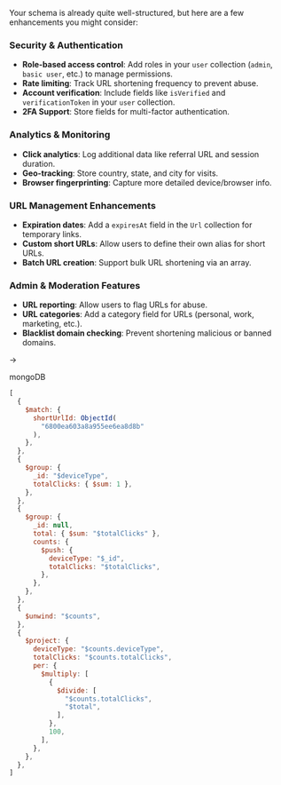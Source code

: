 Your schema is already quite well-structured, but here are a few enhancements you might consider:

### **Security & Authentication**
- **Role-based access control**: Add roles in your `user` collection (`admin`, `basic user`, etc.) to manage permissions.
- **Rate limiting**: Track URL shortening frequency to prevent abuse.
- **Account verification**: Include fields like `isVerified` and `verificationToken` in your `user` collection.
- **2FA Support**: Store fields for multi-factor authentication.

### **Analytics & Monitoring**
- **Click analytics**: Log additional data like referral URL and session duration.
- **Geo-tracking**: Store country, state, and city for visits.
- **Browser fingerprinting**: Capture more detailed device/browser info.

### **URL Management Enhancements**
- **Expiration dates**: Add a `expiresAt` field in the `Url` collection for temporary links.
- **Custom short URLs**: Allow users to define their own alias for short URLs.
- **Batch URL creation**: Support bulk URL shortening via an array.

### **Admin & Moderation Features**
- **URL reporting**: Allow users to flag URLs for abuse.
- **URL categories**: Add a category field for URLs (personal, work, marketing, etc.).
- **Blacklist domain checking**: Prevent shortening malicious or banned domains.

->

mongoDB

```js
[
  {
    $match: {
      shortUrlId: ObjectId(
        "6800ea603a8a955ee6ea8d8b"
      ),
    },
  },
  {
    $group: {
      _id: "$deviceType",
      totalClicks: { $sum: 1 },
    },
  },
  {
    $group: {
      _id: null,
      total: { $sum: "$totalClicks" },
      counts: {
        $push: {
          deviceType: "$_id",
          totalClicks: "$totalClicks",
        },
      },
    },
  },
  {
    $unwind: "$counts",
  },
  {
    $project: {
      deviceType: "$counts.deviceType",
      totalClicks: "$counts.totalClicks",
      per: {
        $multiply: [
          {
            $divide: [
              "$counts.totalClicks",
              "$total",
            ],
          },
          100,
        ],
      },
    },
  },
]
```